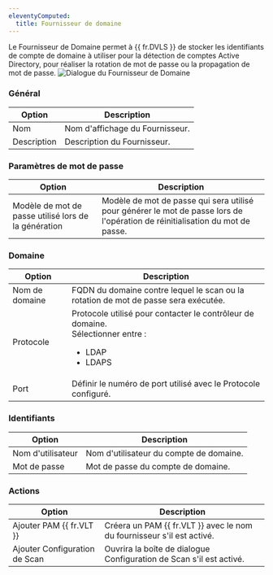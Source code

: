 ```yaml
---
eleventyComputed:
  title: Fournisseur de domaine
---
```

Le Fournisseur de Domaine permet à {{ fr.DVLS }} de stocker les identifiants de compte de domaine à utiliser pour la détection de comptes Active Directory, pour réaliser la rotation de mot de passe ou la propagation de mot de passe.
![Dialogue du Fournisseur de Domaine](https://cdnweb.devolutions.net/docs/docs_en_server_ServerOp8141.png)

### Général
| Option      | Description                             |
|-------------|-----------------------------------------|
| Nom         | Nom d'affichage du Fournisseur.         |
| Description | Description du Fournisseur.             |

### Paramètres de mot de passe
| Option                               | Description                                                                                       |
|--------------------------------------|---------------------------------------------------------------------------------------------------|
| Modèle de mot de passe utilisé lors de la génération | Modèle de mot de passe qui sera utilisé pour générer le mot de passe lors de l'opération de réinitialisation du mot de passe. |

### Domaine
| Option      | Description                                                                                              |
|-------------|----------------------------------------------------------------------------------------------------------|
| Nom de domaine | FQDN du domaine contre lequel le scan ou la rotation de mot de passe sera exécutée.                     |
| Protocole    | Protocole utilisé pour contacter le contrôleur de domaine.<br> Sélectionner entre : <ul><li>LDAP</li><li>LDAPS</li></ul> |
| Port        | Définir le numéro de port utilisé avec le Protocole configuré.                                                   |


### Identifiants
| Option   | Description                        |
|----------|------------------------------------|
| Nom d'utilisateur | Nom d'utilisateur du compte de domaine.    |
| Mot de passe | Mot de passe du compte de domaine.    |


### Actions
| Option                   | Description                                                         |
|--------------------------|---------------------------------------------------------------------|
| Ajouter PAM {{ fr.VLT }}     | Créera un PAM {{ fr.VLT }} avec le nom du fournisseur s'il est activé. |
| Ajouter Configuration de Scan   | Ouvrira la boîte de dialogue Configuration de Scan s'il est activé.                 |
